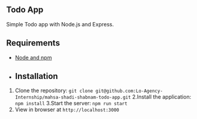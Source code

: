 ## Todo App

Simple Todo app with Node.js and Express.
## Requirements
- [Node and npm](http://nodejs.org)
- ## Installation

1. Clone the repository: `git clone git@github.com:Lo-Agency-Internship/mahsa-shadi-shabnam-todo-app.git`
2.Install the application: `npm install`
3.Start the server: `npm run start`
4. View in browser at `http://localhost:3000`

